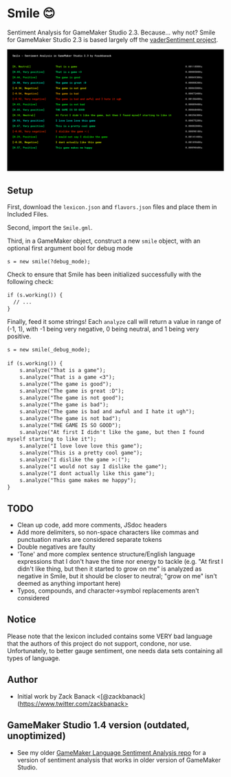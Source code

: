 # Smile 😊
Sentiment Analysis for GameMaker Studio 2.3. Because... why not? Smile for GameMaker Studio 2.3 is based largely off the [vaderSentiment project](https://github.com/vaderSentiment/vaderSentiment-js).

![.gif of Smile, GameMaker Language Sentiment Analysis, in action](https://raw.githubusercontent.com/zbanack/smile/master/demo.png)

## Setup

First, download the `lexicon.json` and `flavors.json` files and place them in Included Files.

Second, import the `Smile.gml`.

Third, in a GameMaker object, construct a new `smile` object, with an optional first argument bool for debug mode
```
s = new smile(?debug_mode);
```

Check to ensure that Smile has been initialized successfully with the following check:
```
if (s.working()) {
  // ...
}
```

Finally, feed it some strings! Each `analyze` call will return a value in range of (-1, 1), with -1 being very negative, 0 being neutral, and 1 being very positive.

```
s = new smile(_debug_mode);

if (s.working()) {
	s.analyze("That is a game");
	s.analyze("That is a game <3");
	s.analyze("The game is good");
	s.analyze("The game is great :D");
	s.analyze("The game is not good");
	s.analyze("The game is bad");
	s.analyze("The game is bad and awful and I hate it ugh");
	s.analyze("The game is not bad");
	s.analyze("THE GAME IS SO GOOD");
	s.analyze("At first I didn't like the game, but then I found myself starting to like it");
	s.analyze("I love love love this game");
	s.analyze("This is a pretty cool game");
	s.analyze("I dislike the game >:(");
	s.analyze("I would not say I dislike the game");
	s.analyze("I dont actually like this game");
	s.analyze("This game makes me happy");
}
```

## TODO
- Clean up code, add more comments, JSdoc headers
- Add more delimiters, so non-space characters like commas and punctuation marks are considered separate tokens
- Double negatives are faulty
- 'Tone' and more complex sentence structure/English language expressions that I don't have the time nor energy to tackle (e.g. "At first I didn't like thing, but then it started to grow on me" is analyzed as negative in Smile, but it should be closer to neutral; "grow on me" isn't deemed as anything important here)
- Typos, compounds, and character->symbol replacements aren't considered

## Notice
Please note that the lexicon included contains some VERY bad language that the authors of this project do not support, condone, nor use. Unfortunately, to better gauge sentiment, one needs data sets containing all types of language.

## Author
- Initial work by Zack Banack <[@zackbanack](https://www.twitter.com/zackbanack>

## GameMaker Studio 1.4 version (outdated, unoptimized)
- See my older [GameMaker Language Sentiment Analysis repo](https://github.com/zbanack/GameMaker-Language-Sentiment-Analysis) for a version of sentiment analysis that works in older version of GameMaker Studio.
